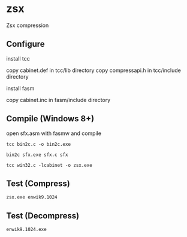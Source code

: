 # zsx
Zsx compression

## Configure
install tcc

copy cabinet.def in tcc/lib directory
copy compressapi.h in tcc/include directory

install fasm

copy cabinet.inc in fasm/include directory

## Compile (Windows 8+)
open sfx.asm with fasmw and compile

    tcc bin2c.c -o bin2c.exe

    bin2c sfx.exe sfx.c sfx

    tcc win32.c -lcabinet -o zsx.exe


## Test (Compress)
    zsx.exe enwik9.1024


## Test (Decompress)
    enwik9.1024.exe
